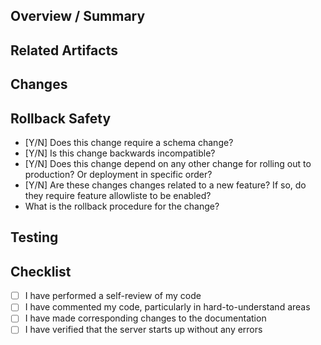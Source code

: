 ## Overview / Summary
<!-- Describe your changes in detail -->
<!-- Why is this change required? What problem does it solve? -->

## Related Artifacts
<!-- Provide links to relevant docs/websites -->

## Changes
<!-- Describe code changes that are made -->

## Rollback Safety
- [Y/N] Does this change require a schema change?
- [Y/N] Is this change backwards incompatible?
- [Y/N] Does this change depend on any other change for rolling out to production? Or deployment in specific order?
- [Y/N] Are these changes changes related to a new feature? If so, do they require feature allowliste to be enabled?
- What is the rollback procedure for the change?

## Testing
<!-- Please describe in detail how you tested your changes. -->
<!-- Include details of your testing environment, and the tests you ran to -->
<!-- see how your change affects other areas of the code, etc. -->
<!-- Provide screenshots (if applicable) -->

## Checklist
- [ ] I have performed a self-review of my code
- [ ] I have commented my code, particularly in hard-to-understand areas
- [ ] I have made corresponding changes to the documentation
- [ ] I have verified that the server starts up without any errors
